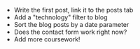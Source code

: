 - Write the first post, link it to the posts tab
- Add a "technology" filter to blog
- Sort the blog posts by a date parameter
- Does the contact form work right now? 
- Add more coursework!